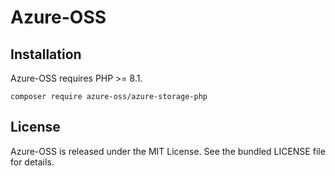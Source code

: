 # Azure-OSS

## Installation

Azure-OSS requires PHP >= 8.1.

```shell
composer require azure-oss/azure-storage-php
```

## License

Azure-OSS is released under the MIT License. See the bundled LICENSE file for details.
